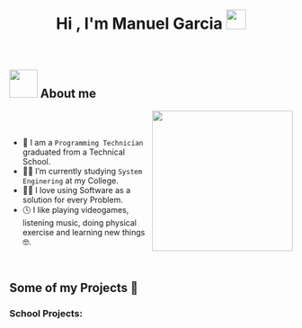 <!-- ## Hi there 👋-->
<h1 align="center">Hi , I'm Manuel Garcia <img src="https://media.giphy.com/media/hvRJCLFzcasrR4ia7z/giphy.gif" width="35"></h1>



<br>

<!--
**manuDevGH/manuDevGH** is a ✨ _special_ ✨ repository because its `README.md` (this file) appears on your GitHub profile.

Here are some ideas to get you started:

- 🔭 I’m currently working on ...
- 🌱 I’m currently learning ...
- 👯 I’m looking to collaborate on ...
- 🤔 I’m looking for help with ...
- 💬 Ask me about ...
- 📫 How to reach me: ...
- 😄 Pronouns: ...
- ⚡ Fun fact: ...
-->


## <picture><img src = "https://github.com/7oSkaaa/7oSkaaa/blob/main/Images/about_me.gif?raw=true" width = 50px></picture> About me

<picture> <img align="right" src="https://github.com/7oSkaaa/7oSkaaa/blob/main/Images/Right_Side.gif?raw=true" width = 250px></picture>

<br><br>

- :school: I am a `Programming Technician` graduated from a Technical School.
- :student: I’m currently studying `System Enginering` at my College.
- :technologist: I love using Software as a solution for every Problem.
- :clock4: I like playing videogames, listening music, doing physical exercise and learning new things:nerd_face:.
<br>

<h2>Some of my Projects 🎨</h2>
<h3>School Projects:</h3>
<Br>
  
<!--[![ReadMe Card](https://github-readme-stats.vercel.app/api/pin/?username=Aryagm&repo=California_Housing_Prices)](https://github.com/Aryagm/California_Housing_Prices)-->

<Br>

